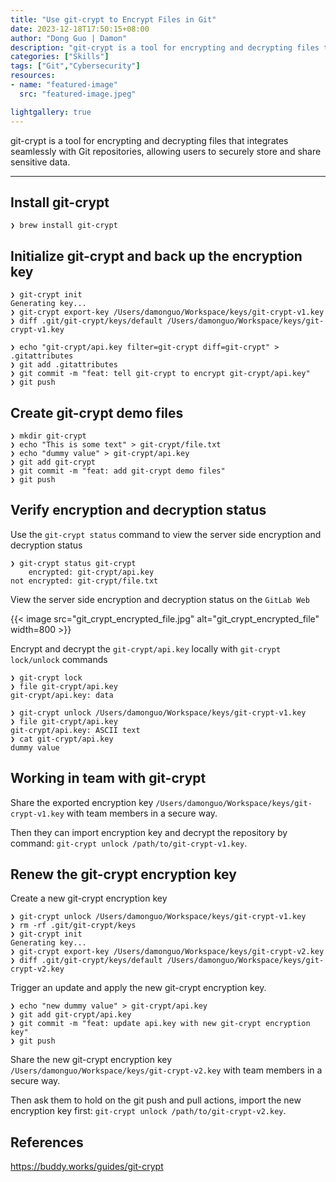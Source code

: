 ```yaml
---
title: "Use git-crypt to Encrypt Files in Git"
date: 2023-12-18T17:50:15+08:00
author: "Dong Guo | Damon"
description: "git-crypt is a tool for encrypting and decrypting files that integrates seamlessly with Git repositories, allowing users to securely store and share sensitive data."
categories: ["Skills"]
tags: ["Git","Cybersecurity"]
resources:
- name: "featured-image"
  src: "featured-image.jpeg"

lightgallery: true
---
```


git-crypt is a tool for encrypting and decrypting files that integrates seamlessly with Git repositories, allowing users to securely store and share sensitive data.

<!--more-->

---


## Install git-crypt

```plain
❯ brew install git-crypt
```

## Initialize git-crypt and back up the encryption key

```plain
❯ git-crypt init
Generating key...
❯ git-crypt export-key /Users/damonguo/Workspace/keys/git-crypt-v1.key
❯ diff .git/git-crypt/keys/default /Users/damonguo/Workspace/keys/git-crypt-v1.key

❯ echo "git-crypt/api.key filter=git-crypt diff=git-crypt" > .gitattributes
❯ git add .gitattributes
❯ git commit -m "feat: tell git-crypt to encrypt git-crypt/api.key"
❯ git push
```

## Create git-crypt demo files

```plain
❯ mkdir git-crypt
❯ echo "This is some text" > git-crypt/file.txt
❯ echo "dummy value" > git-crypt/api.key
❯ git add git-crypt
❯ git commit -m "feat: add git-crypt demo files"
❯ git push
```

## Verify encryption and decryption status

Use the `git-crypt status` command to view the server side encryption and decryption status

```plain
❯ git-crypt status git-crypt
    encrypted: git-crypt/api.key
not encrypted: git-crypt/file.txt
```

View the server side encryption and decryption status on the `GitLab Web`

{{< image src="git_crypt_encrypted_file.jpg" alt="git_crypt_encrypted_file" width=800 >}}

Encrypt and decrypt the `git-crypt/api.key` locally with `git-crypt lock/unlock` commands

```plain
❯ git-crypt lock
❯ file git-crypt/api.key
git-crypt/api.key: data

❯ git-crypt unlock /Users/damonguo/Workspace/keys/git-crypt-v1.key
❯ file git-crypt/api.key
git-crypt/api.key: ASCII text
❯ cat git-crypt/api.key
dummy value
```

## Working in team with git-crypt

Share the exported encryption key `/Users/damonguo/Workspace/keys/git-crypt-v1.key` with team members in a secure way.

Then they can import encryption key and decrypt the repository by command: `git-crypt unlock /path/to/git-crypt-v1.key`.

## Renew the git-crypt encryption key

Create a new git-crypt encryption key

```plain
❯ git-crypt unlock /Users/damonguo/Workspace/keys/git-crypt-v1.key
❯ rm -rf .git/git-crypt/keys
❯ git-crypt init
Generating key...
❯ git-crypt export-key /Users/damonguo/Workspace/keys/git-crypt-v2.key
❯ diff .git/git-crypt/keys/default /Users/damonguo/Workspace/keys/git-crypt-v2.key
```

Trigger an update and apply the new git-crypt encryption key.

```plain
❯ echo "new dummy value" > git-crypt/api.key
❯ git add git-crypt/api.key
❯ git commit -m "feat: update api.key with new git-crypt encryption key"
❯ git push
```

Share the new git-crypt encryption key `/Users/damonguo/Workspace/keys/git-crypt-v2.key` with team members in a secure way.

Then ask them to hold on the git push and pull actions, import the new encryption key first: `git-crypt unlock /path/to/git-crypt-v2.key`.

## References

https://buddy.works/guides/git-crypt
